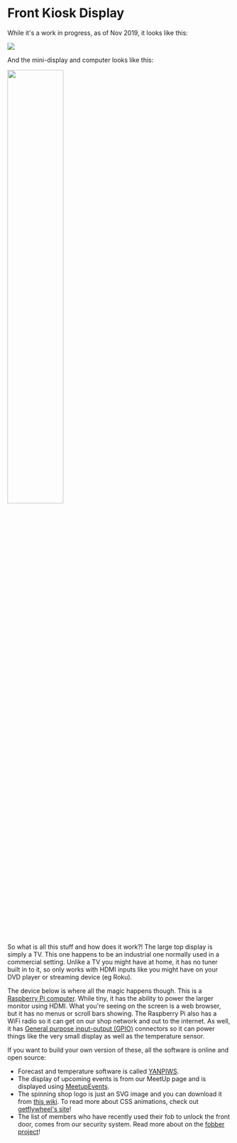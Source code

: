 # Front Kiosk Display

While it's a work in progress, as of Nov 2019, it looks like this:

![](../images/front.kiosk3.jpg)

And the mini-display and computer looks like this:

<img style="width: 50%;" src="../images/kiosk.rasbperry.pi.jpeg">

So what is all this stuff and how does it work?!  The large top display
is simply a TV.  This one happens to be an industrial one normally used in a 
commercial setting.  Unlike a TV you might have at home, it has no tuner
built in to it, so only works with HDMI inputs like you might have on your
DVD player or streaming device (eg Roku).

The device below is where all the magic happens though.  This is a
[Raspberry Pi computer](https://en.wikipedia.org/wiki/Raspberry_Pi).  While
tiny, it has the ability to power the larger monitor using HDMI. What you're
 seeing on the screen is a web browser, but it has no menus or scroll bars showing.
The Raspberry Pi also has a WiFi radio so it can get on our shop network and out to the internet.
As well, it has 
[General purpose input-output (GPIO)](https://en.wikipedia.org/wiki/Raspberry_Pi#General_purpose_input-output_(GPIO)_connector) 
connectors so it can power things like the very small display as well as the
temperature sensor.

If you want to build your own version of these, all the software is online 
and open source:

  * Forecast and temperature software is called [YANPIWS](https://github.com/Ths2-9Y-LqJt6/YANPIWS).
  * The display of upcoming events is from our MeetUp page and is displayed
    using [MeetupEvents](https://github.com/Ths2-9Y-LqJt6/MeetupScraper).
  * The spinning shop logo is just an SVG image and you can download it from 
    [this wiki](Logos). To read more about CSS animations, 
    check out [getflywheel's site](https://getflywheel.com/layout/svg-animations-css-how-to/ )!
  * The list of members who have recently used their fob to unlock the front door, comes 
    from our security system.  Read more about on the [fobber project](https://github.com/Ths2-9Y-LqJt6/fobber)!
